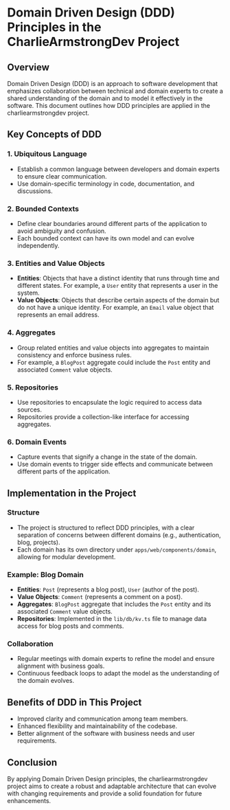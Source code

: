 # Domain Driven Design (DDD) Principles in the CharlieArmstrongDev Project

## Overview

Domain Driven Design (DDD) is an approach to software development that emphasizes collaboration between technical and domain experts to create a shared understanding of the domain and to model it effectively in the software. This document outlines how DDD principles are applied in the charliearmstrongdev project.

## Key Concepts of DDD

### 1. Ubiquitous Language

- Establish a common language between developers and domain experts to ensure clear communication.
- Use domain-specific terminology in code, documentation, and discussions.

### 2. Bounded Contexts

- Define clear boundaries around different parts of the application to avoid ambiguity and confusion.
- Each bounded context can have its own model and can evolve independently.

### 3. Entities and Value Objects

- **Entities**: Objects that have a distinct identity that runs through time and different states. For example, a `User` entity that represents a user in the system.
- **Value Objects**: Objects that describe certain aspects of the domain but do not have a unique identity. For example, an `Email` value object that represents an email address.

### 4. Aggregates

- Group related entities and value objects into aggregates to maintain consistency and enforce business rules.
- For example, a `BlogPost` aggregate could include the `Post` entity and associated `Comment` value objects.

### 5. Repositories

- Use repositories to encapsulate the logic required to access data sources.
- Repositories provide a collection-like interface for accessing aggregates.

### 6. Domain Events

- Capture events that signify a change in the state of the domain.
- Use domain events to trigger side effects and communicate between different parts of the application.

## Implementation in the Project

### Structure

- The project is structured to reflect DDD principles, with a clear separation of concerns between different domains (e.g., authentication, blog, projects).
- Each domain has its own directory under `apps/web/components/domain`, allowing for modular development.

### Example: Blog Domain

- **Entities**: `Post` (represents a blog post), `User` (author of the post).
- **Value Objects**: `Comment` (represents a comment on a post).
- **Aggregates**: `BlogPost` aggregate that includes the `Post` entity and its associated `Comment` value objects.
- **Repositories**: Implemented in the `lib/db/kv.ts` file to manage data access for blog posts and comments.

### Collaboration

- Regular meetings with domain experts to refine the model and ensure alignment with business goals.
- Continuous feedback loops to adapt the model as the understanding of the domain evolves.

## Benefits of DDD in This Project

- Improved clarity and communication among team members.
- Enhanced flexibility and maintainability of the codebase.
- Better alignment of the software with business needs and user requirements.

## Conclusion

By applying Domain Driven Design principles, the charliearmstrongdev project aims to create a robust and adaptable architecture that can evolve with changing requirements and provide a solid foundation for future enhancements.
